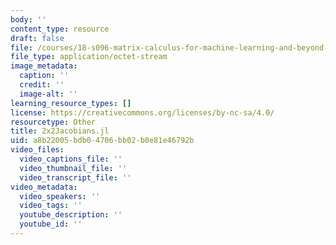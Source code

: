 ```yaml
---
body: ''
content_type: resource
draft: false
file: /courses/18-s096-matrix-calculus-for-machine-learning-and-beyond-january-iap-2022/2x2jacobians.jl
file_type: application/octet-stream
image_metadata:
  caption: ''
  credit: ''
  image-alt: ''
learning_resource_types: []
license: https://creativecommons.org/licenses/by-nc-sa/4.0/
resourcetype: Other
title: 2x2Jacobians.jl
uid: a8b22005-bdb0-4706-bb02-b0e81e46792b
video_files:
  video_captions_file: ''
  video_thumbnail_file: ''
  video_transcript_file: ''
video_metadata:
  video_speakers: ''
  video_tags: ''
  youtube_description: ''
  youtube_id: ''
---
```

